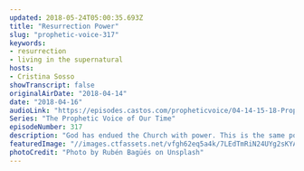 ```yaml
---
updated: 2018-05-24T05:00:35.693Z
title: "Resurrection Power"
slug: "prophetic-voice-317"
keywords:
- resurrection
- living in the supernatural
hosts:
- Cristina Sosso
showTranscript: false
originalAirDate: "2018-04-14"
date: "2018-04-16"
audioLink: "https://episodes.castos.com/propheticvoice/04-14-15-18-Prophetic-Voice-of-Our-Time-[mixdown]-01.mp3"
Series: "The Prophetic Voice of Our Time"
episodeNumber: 317
description: "God has endued the Church with power. This is the same power that resurrected Jesus from the dead and it's living inside of us! It's time for the Body of Christ to operate in this power and watch the supernatural manifest."
featuredImage: "//images.ctfassets.net/vfgh62eq5a4k/7LEdTmRiN24UYg2sKYAcQ4/58e7c0675511fe092f07bab9498377f2/photo-1518006147670-f4b8afc65e22__1_.jpg"
photoCredit: "Photo by Rubén Bagüés on Unsplash"
---
```

